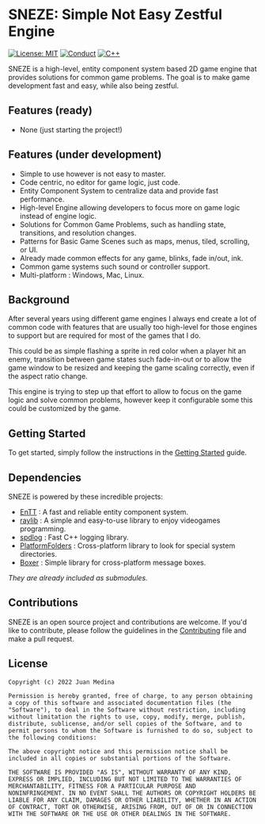 # SNEZE: Simple Not Easy Zestful Engine
[![License: MIT](https://img.shields.io/badge/License-MIT-yellow.svg?style=for-the-badge)](https://opensource.org/licenses/MIT)
[![Conduct](https://img.shields.io/badge/Conduct-Covenat%202.0-yellow.svg?style=for-the-badge)](https://www.contributor-covenant.org/version/2/0/code_of_conduct/)
[![C++](https://img.shields.io/badge/20-yellow.svg?style=for-the-badge&logo=c%2B%2B&logoColor=white&labelColor=gray)](https://en.cppreference.com/w/cpp/20)

SNEZE is a high-level, entity component system based 2D game engine that provides solutions for common game problems. The goal is to make game development fast and easy, while also being zestful.

## Features (ready)
- None (just starting the project!)

## Features (under development)
- Simple to use however is not easy to master.
- Code centric, no editor for game logic, just code. 
- Entity Component System to centralize data and provide fast performance.
- High-level Engine allowing developers to focus more on game logic instead of engine logic.
- Solutions for Common Game Problems, such as handling state, transitions, and resolution changes.
- Patterns for Basic Game Scenes such as maps, menus, tiled, scrolling, or UI.
- Already made common effects for any game, blinks, fade in/out, ink.
- Common game systems such sound or controller support.
- Multi-platform : Windows, Mac, Linux.

## Background
After several years using different game engines I always end create a lot of common code with features that are usually too high-level for those engines to support but are required for most of the games that I do. 

This could be as simple flashing a sprite in red color when a player hit an enemy, transition between game states such fade-in-out or to allow the game window to be resized and keeping the game scaling correctly, even if the aspect ratio change.

This engine is trying to step up that effort to allow to focus on the game logic and solve common problems, however keep it configurable some this could be customized by the game.

## Getting Started
To get started, simply follow the instructions in the [Getting Started](GETTING_STARTED.MD) guide.

## Dependencies

SNEZE is powered by these incredible projects:

- [EnTT](https://github.com/skypjack/entt) : A fast and reliable entity component system.
- [raylib](https://www.raylib.com/) : A simple and easy-to-use library to enjoy videogames programming.
- [spdlog](https://github.com/gabime/spdlog) : Fast C++ logging library.
- [PlatformFolders](https://github.com/sago007/PlatformFolders) : Cross-platform library to look for special system directories.
- [Boxer](https://github.com/aaronmjacobs/Boxer) : Simple library for cross-platform message boxes.

*They are already included as submodules.*

## Contributions
SNEZE is an open source project and contributions are welcome. If you'd like to contribute, please follow the guidelines in the [Contributing](CONTRIBUTING.md) file and make a pull request.

## License
```
Copyright (c) 2022 Juan Medina

Permission is hereby granted, free of charge, to any person obtaining
a copy of this software and associated documentation files (the
"Software"), to deal in the Software without restriction, including
without limitation the rights to use, copy, modify, merge, publish,
distribute, sublicense, and/or sell copies of the Software, and to
permit persons to whom the Software is furnished to do so, subject to
the following conditions:

The above copyright notice and this permission notice shall be
included in all copies or substantial portions of the Software.

THE SOFTWARE IS PROVIDED "AS IS", WITHOUT WARRANTY OF ANY KIND,
EXPRESS OR IMPLIED, INCLUDING BUT NOT LIMITED TO THE WARRANTIES OF
MERCHANTABILITY, FITNESS FOR A PARTICULAR PURPOSE AND
NONINFRINGEMENT. IN NO EVENT SHALL THE AUTHORS OR COPYRIGHT HOLDERS BE
LIABLE FOR ANY CLAIM, DAMAGES OR OTHER LIABILITY, WHETHER IN AN ACTION
OF CONTRACT, TORT OR OTHERWISE, ARISING FROM, OUT OF OR IN CONNECTION
WITH THE SOFTWARE OR THE USE OR OTHER DEALINGS IN THE SOFTWARE.
```